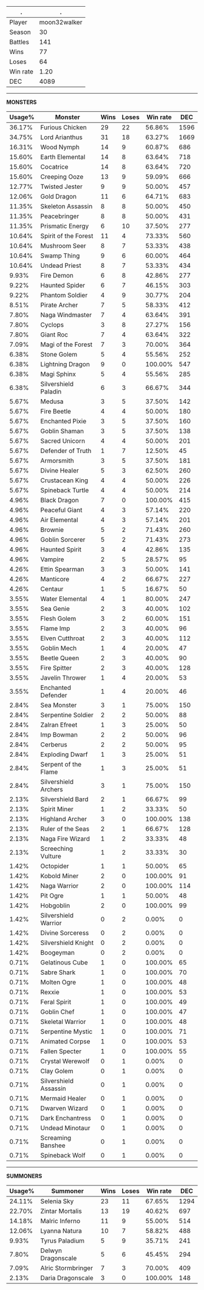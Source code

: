 .|.
|-|-
Player|moon32walker
Season|30
Battles|141
Wins|77
Loses|64
Win rate|1.20
DEC|4089

---
**MONSTERS**

Usage%|Monster|Wins|Loses|Win rate|DEC|
-|-|-|-|-|-|
36.17%|Furious Chicken|29|22|56.86%|1596|
34.75%|Lord Arianthus|31|18|63.27%|1669|
16.31%|Wood Nymph|14|9|60.87%|686|
15.60%|Earth Elemental|14|8|63.64%|718|
15.60%|Cocatrice|14|8|63.64%|720|
15.60%|Creeping Ooze|13|9|59.09%|666|
12.77%|Twisted Jester|9|9|50.00%|457|
12.06%|Gold Dragon|11|6|64.71%|683|
11.35%|Skeleton Assassin|8|8|50.00%|450|
11.35%|Peacebringer|8|8|50.00%|431|
11.35%|Prismatic Energy|6|10|37.50%|277|
10.64%|Spirit of the Forest|11|4|73.33%|560|
10.64%|Mushroom Seer|8|7|53.33%|438|
10.64%|Swamp Thing|9|6|60.00%|464|
10.64%|Undead Priest|8|7|53.33%|434|
9.93%|Fire Demon|6|8|42.86%|277|
9.22%|Haunted Spider|6|7|46.15%|303|
9.22%|Phantom Soldier|4|9|30.77%|204|
8.51%|Pirate Archer|7|5|58.33%|412|
7.80%|Naga Windmaster|7|4|63.64%|391|
7.80%|Cyclops|3|8|27.27%|156|
7.80%|Giant Roc|7|4|63.64%|322|
7.09%|Magi of the Forest|7|3|70.00%|364|
6.38%|Stone Golem|5|4|55.56%|252|
6.38%|Lightning Dragon|9|0|100.00%|547|
6.38%|Magi Sphinx|5|4|55.56%|285|
6.38%|Silvershield Paladin|6|3|66.67%|344|
5.67%|Medusa|3|5|37.50%|142|
5.67%|Fire Beetle|4|4|50.00%|180|
5.67%|Enchanted Pixie|3|5|37.50%|160|
5.67%|Goblin Shaman|3|5|37.50%|138|
5.67%|Sacred Unicorn|4|4|50.00%|201|
5.67%|Defender of Truth|1|7|12.50%|45|
5.67%|Armorsmith|3|5|37.50%|181|
5.67%|Divine Healer|5|3|62.50%|260|
5.67%|Crustacean King|4|4|50.00%|226|
5.67%|Spineback Turtle|4|4|50.00%|214|
4.96%|Black Dragon|7|0|100.00%|415|
4.96%|Peaceful Giant|4|3|57.14%|220|
4.96%|Air Elemental|4|3|57.14%|201|
4.96%|Brownie|5|2|71.43%|260|
4.96%|Goblin Sorcerer|5|2|71.43%|273|
4.96%|Haunted Spirit|3|4|42.86%|135|
4.96%|Vampire|2|5|28.57%|95|
4.26%|Ettin Spearman|3|3|50.00%|141|
4.26%|Manticore|4|2|66.67%|227|
4.26%|Centaur|1|5|16.67%|50|
3.55%|Water Elemental|4|1|80.00%|247|
3.55%|Sea Genie|2|3|40.00%|102|
3.55%|Flesh Golem|3|2|60.00%|151|
3.55%|Flame Imp|2|3|40.00%|96|
3.55%|Elven Cutthroat|2|3|40.00%|112|
3.55%|Goblin Mech|1|4|20.00%|47|
3.55%|Beetle Queen|2|3|40.00%|90|
3.55%|Fire Spitter|2|3|40.00%|128|
3.55%|Javelin Thrower|1|4|20.00%|53|
3.55%|Enchanted Defender|1|4|20.00%|46|
2.84%|Sea Monster|3|1|75.00%|150|
2.84%|Serpentine Soldier|2|2|50.00%|88|
2.84%|Zalran Efreet|1|3|25.00%|50|
2.84%|Imp Bowman|2|2|50.00%|96|
2.84%|Cerberus|2|2|50.00%|95|
2.84%|Exploding Dwarf|1|3|25.00%|51|
2.84%|Serpent of the Flame|1|3|25.00%|51|
2.84%|Silvershield Archers|3|1|75.00%|150|
2.13%|Silvershield Bard|2|1|66.67%|99|
2.13%|Spirit Miner|1|2|33.33%|50|
2.13%|Highland Archer|3|0|100.00%|138|
2.13%|Ruler of the Seas|2|1|66.67%|128|
2.13%|Naga Fire Wizard|1|2|33.33%|48|
2.13%|Screeching Vulture|1|2|33.33%|30|
1.42%|Octopider|1|1|50.00%|65|
1.42%|Kobold Miner|2|0|100.00%|91|
1.42%|Naga Warrior|2|0|100.00%|114|
1.42%|Pit Ogre|1|1|50.00%|48|
1.42%|Hobgoblin|2|0|100.00%|99|
1.42%|Silvershield Warrior|0|2|0.00%|0|
1.42%|Divine Sorceress|0|2|0.00%|0|
1.42%|Silvershield Knight|0|2|0.00%|0|
1.42%|Boogeyman|0|2|0.00%|0|
0.71%|Gelatinous Cube|1|0|100.00%|65|
0.71%|Sabre Shark|1|0|100.00%|70|
0.71%|Molten Ogre|1|0|100.00%|48|
0.71%|Rexxie|1|0|100.00%|53|
0.71%|Feral Spirit|1|0|100.00%|49|
0.71%|Goblin Chef|1|0|100.00%|47|
0.71%|Skeletal Warrior|1|0|100.00%|48|
0.71%|Serpentine Mystic|1|0|100.00%|71|
0.71%|Animated Corpse|1|0|100.00%|53|
0.71%|Fallen Specter|1|0|100.00%|55|
0.71%|Crystal Werewolf|0|1|0.00%|0|
0.71%|Clay Golem|0|1|0.00%|0|
0.71%|Silvershield Assassin|0|1|0.00%|0|
0.71%|Mermaid Healer|0|1|0.00%|0|
0.71%|Dwarven Wizard|0|1|0.00%|0|
0.71%|Dark Enchantress|0|1|0.00%|0|
0.71%|Undead Minotaur|0|1|0.00%|0|
0.71%|Screaming Banshee|0|1|0.00%|0|
0.71%|Spineback Wolf|0|1|0.00%|0|

---
**SUMMONERS**

Usage%|Summoner|Wins|Loses|Win rate|DEC|
-|-|-|-|-|-|
24.11%|Selenia Sky|23|11|67.65%|1294|
22.70%|Zintar Mortalis|13|19|40.62%|697|
14.18%|Malric Inferno|11|9|55.00%|514|
12.06%|Lyanna Natura|10|7|58.82%|488|
9.93%|Tyrus Paladium|5|9|35.71%|241|
7.80%|Delwyn Dragonscale|5|6|45.45%|294|
7.09%|Alric Stormbringer|7|3|70.00%|409|
2.13%|Daria Dragonscale|3|0|100.00%|148|

